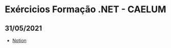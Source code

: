 # Exércicios Formação .NET - CAELUM

## 31/05/2021
- [Notion](https://www.notion.so/deppbrazil/Exerc-cios-31-05-2021-cfdae2c5db604cb1a1219c476c5f3568)
